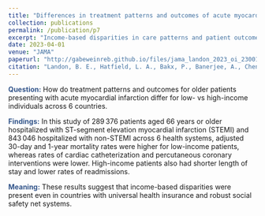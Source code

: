 ```yaml
---
title: "Differences in treatment patterns and outcomes of acute myocardial infarction for low- and high-income patients in 6 countries"
collection: publications
permalink: /publication/p7
excerpt: "Income-based disparities in care patterns and patient outcomes following AMI were present even in countries with universal health insurance and robust social safety net systems."
date: 2023-04-01
venue: "JAMA"
paperurl: "http://gabeweinreb.github.io/files/jama_landon_2023_oi_230018_1680552342.76126.pdf"
citation: "Landon, B. E., Hatfield, L. A., Bakx, P., Banerjee, A., Chen, Y. C., Fu, C., Gordon, M., Heine, R., Huang, N., Ko, D. T., Lix, L. M., Novack, V., Pasea, L., Qiu, F., Stukel, T. A., Groot, C. U. D., Yan, L., <b>Weinreb, G. G.,</b> & Cram, P. (2023). Differences in treatment patterns and outcomes of acute myocardial infarction for low- and high-income patients in 6 countries. <i>JAMA, 329</i>(13), 1088."
---
```


<b style="color:#34568b">Question:</b> How do treatment patterns and outcomes for older patients presenting with acute myocardial infarction differ for low- vs high-income individuals across 6 countries.

<b style="color:#34568b">Findings:</b> In this study of 289 376 patients aged 66 years or older hospitalized with ST-segment elevation myocardial infarction (STEMI) and 843 046 hospitalized with non-STEMI across 6 health systems, adjusted 30-day and 1-year mortality rates were higher for low-income patients, whereas rates of cardiac catheterization and percutaneous coronary interventions were lower. High-income patients also had shorter length of stay and lower rates of readmissions.

<b style="color:#34568b">Meaning:</b> These results suggest that income-based disparities were present even in countries with universal health insurance and robust social safety net systems.
